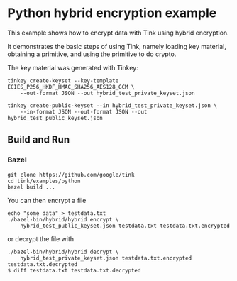 # Python hybrid encryption example

This example shows how to encrypt data with Tink using hybrid encryption.

It demonstrates the basic steps of using Tink, namely loading key material,
obtaining a primitive, and using the primitive to do crypto.

The key material was generated with Tinkey:

```shell
tinkey create-keyset --key-template ECIES_P256_HKDF_HMAC_SHA256_AES128_GCM \
    --out-format JSON --out hybrid_test_private_keyset.json

tinkey create-public-keyset --in hybrid_test_private_keyset.json \
    --in-format JSON --out-format JSON --out hybrid_test_public_keyset.json
```

## Build and Run

### Bazel

```shell
git clone https://github.com/google/tink
cd tink/examples/python
bazel build ...
```

You can then encrypt a file

```shell
echo "some data" > testdata.txt
./bazel-bin/hybrid/hybrid encrypt \
    hybrid_test_public_keyset.json testdata.txt testdata.txt.encrypted
```

or decrypt the file with

```shell
./bazel-bin/hybrid/hybrid decrypt \
    hybrid_test_private_keyset.json testdata.txt.encrypted testdata.txt.decrypted
$ diff testdata.txt testdata.txt.decrypted
```
